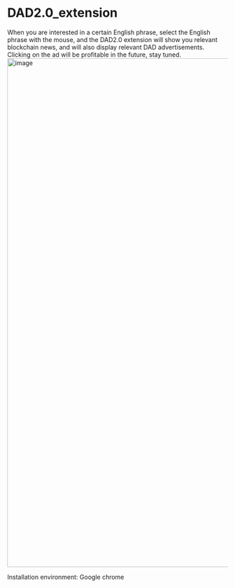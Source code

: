 # DAD2.0_extension
When you are interested in a certain English phrase, select the English phrase with the mouse, and the DAD2.0 extension will show you relevant blockchain news, and will also display relevant DAD advertisements. Clicking on the ad will be profitable in the future, stay tuned.
<img width="1163" alt="image" src="https://user-images.githubusercontent.com/19652545/174980185-dacfb6e0-f272-4b80-8d77-b7b7060cea66.png">

Installation environment: Google chrome
